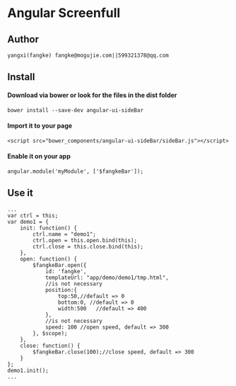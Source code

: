 Angular Screenfull
==================
## Author
	yangxi(fangke) fangke@mogujie.com||599321378@qq.com

## Install

#### Download via bower or look for the files in the dist folder

    bower install --save-dev angular-ui-sideBar

#### Import it to your page

    <script src="bower_components/angular-ui-sideBar/sideBar.js"></script>

#### Enable it on your app

    angular.module('myModule', ['$fangkeBar']);

## Use it
	
	...
	var ctrl = this;
	var demo1 = {
		init: function() {
			ctrl.name = "demo1";
			ctrl.open = this.open.bind(this);
			ctrl.close = this.close.bind(this);
		},
		open: function() {
			$fangkeBar.open({
				id: 'fangke',
				templateUrl: "app/demo/demo1/tmp.html",
				//is not necessary
				position:{
					top:50,//default => 0
					bottom:0, //default => 0
					width:500	//default => 400
				},
				//is not necessary
				speed: 100 //open speed, default => 300
			}, $scope);
		},
		close: function() {
			$fangkeBar.close(100);//close speed, default => 300
		}
	};
	demo1.init();
	...

```html
